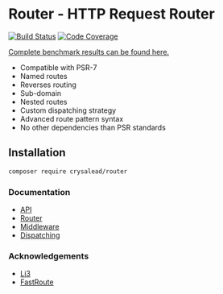 # Router - HTTP Request Router

[![Build Status](https://travis-ci.org/crysalead/router.svg?branch=master)](https://travis-ci.org/crysalead/router)
[![Code Coverage](https://scrutinizer-ci.com/g/crysalead/router/badges/coverage.png?b=master)](https://scrutinizer-ci.com/g/crysalead/router/)

[Complete benchmark results can be found here.](https://github.com/jails/php-router-benchmark)

 * Compatible with PSR-7
 * Named routes
 * Reverses routing
 * Sub-domain
 * Nested routes
 * Custom dispatching strategy
 * Advanced route pattern syntax
 * No other dependencies than PSR standards

## Installation

```bash
composer require crysalead/router
```

### Documentation

 * [API](docs/API.md)
 * [Router](docs/Router.md)
 * [Middleware](docs/Middleware.md)
 * [Dispatching](docs/Dispatching.md)

### Acknowledgements

- [Li3](https://github.com/UnionOfRAD/lithium)
- [FastRoute](https://github.com/nikic/FastRoute)

